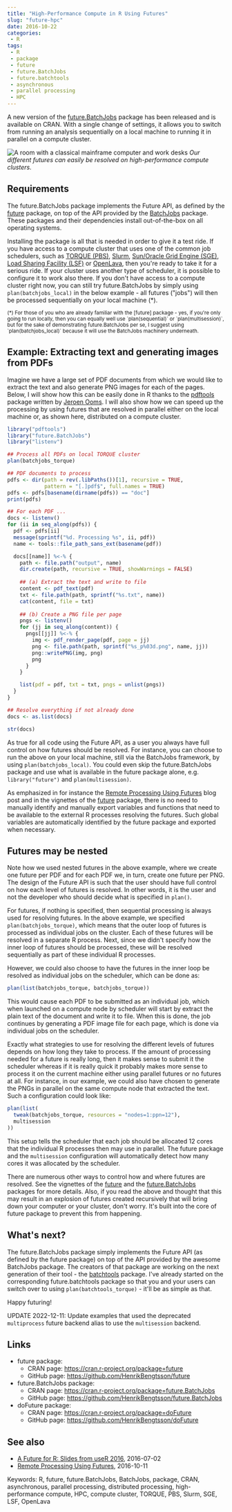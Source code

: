```yaml
---
title: "High-Performance Compute in R Using Futures"
slug: "future-hpc"
date: 2016-10-22
categories:
 - R
tags:
 - R
 - package
 - future
 - future.BatchJobs
 - future.batchtools
 - asynchronous
 - parallel processing
 - HPC
---
```


A new version of the [future.BatchJobs] package has been released and is available on CRAN.  With a single change of settings, it allows you to switch from running an analysis sequentially on a local machine to running it in parallel on a compute cluster.

![A room with a classical mainframe computer and work desks](/post/future_mainframe_red.jpg)
_Our different futures can easily be resolved on high-performance compute clusters._


## Requirements

The future.BatchJobs package implements the Future API, as defined by the [future] package, on top of the API provided by the [BatchJobs] package.  These packages and their dependencies install out-of-the-box on all operating systems.  

Installing the package is all that is needed in order to give it a test ride.  If you have access to a compute cluster that uses one of the common job schedulers, such as [TORQUE (PBS)], [Slurm], [Sun/Oracle Grid Engine (SGE)], [Load Sharing Facility (LSF)] or [OpenLava], then you're ready to take it for a serious ride.  If your cluster uses another type of scheduler, it is possible to configure it to work also there.  If you don't have access to a compute cluster right now, you can still try future.BatchJobs by simply using `plan(batchjobs_local)` in the below example - all futures ("jobs") will then be processed sequentially on your local machine (*).


<small>
(*) For those of you who are already familiar with the [future] package - yes, if you're only going to run locally, then you can equally well use `plan(sequential)` or `plan(multisession)`, but for the sake of demonstrating future.BatchJobs per se, I suggest using `plan(batchjobs_local)` because it will use the BatchJobs machinery underneath.
</small>


## Example: Extracting text and generating images from PDFs

Imagine we have a large set of PDF documents from which we would like to extract the text and also generate PNG images for each of the pages.  Below, I will show how this can be easily done in R thanks to the [pdftools] package written by [Jeroen Ooms](https://github.com/jeroenooms).  I will also show how we can speed up the processing by using futures that are resolved in parallel either on the local machine or, as shown here, distributed on a compute cluster.

```r
library("pdftools")
library("future.BatchJobs")
library("listenv")

## Process all PDFs on local TORQUE cluster
plan(batchjobs_torque)

## PDF documents to process
pdfs <- dir(path = rev(.libPaths())[1], recursive = TRUE,
            pattern = "[.]pdf$", full.names = TRUE)
pdfs <- pdfs[basename(dirname(pdfs)) == "doc"]
print(pdfs)

## For each PDF ...
docs <- listenv()
for (ii in seq_along(pdfs)) {
  pdf <- pdfs[ii]
  message(sprintf("%d. Processing %s", ii, pdf))
  name <- tools::file_path_sans_ext(basename(pdf))

  docs[[name]] %<-% {
    path <- file.path("output", name)
    dir.create(path, recursive = TRUE, showWarnings = FALSE)
    
    ## (a) Extract the text and write to file
    content <- pdf_text(pdf)
    txt <- file.path(path, sprintf("%s.txt", name))
    cat(content, file = txt)
  
    ## (b) Create a PNG file per page
    pngs <- listenv()
    for (jj in seq_along(content)) {
      pngs[[jj]] %<-% {
        img <- pdf_render_page(pdf, page = jj)
        png <- file.path(path, sprintf("%s_p%03d.png", name, jj))
        png::writePNG(img, png)
        png
      }
    }

    list(pdf = pdf, txt = txt, pngs = unlist(pngs))
  }
}

## Resolve everything if not already done
docs <- as.list(docs)

str(docs)
```
As true for all code using the Future API, as a user you always have full control on how futures should be resolved.  For instance, you can choose to run the above on your local machine, still via the BatchJobs framework, by using `plan(batchjobs_local)`.  You could even skip the future.BatchJobs package and use what is available in the future package alone, e.g. `library("future")` and `plan(multisession)`.

As emphasized in for instance the [Remote Processing Using Futures] blog post and in the vignettes of the [future] package, there is no need to manually identify and manually export variables and functions that need to be available to the external R processes resolving the futures.  Such global variables are automatically identified by the future package and exported when necessary.


## Futures may be nested
Note how we used nested futures in the above example, where we create one future per PDF and for each PDF we, in turn, create one future per PNG.  The design of the Future API is such that the user should have full control on how each level of futures is resolved.  In other words, it is the user and not the developer who should decide what is specified in `plan()`.

For futures, if nothing is specified, then sequential processing is always used for resolving futures.  In the above example, we specified `plan(batchjobs_torque)`, which means that the outer loop of futures is processed as individual jobs on the cluster.  Each of these futures will be resolved in a separate R process.  Next, since we didn't specify how the inner loop of futures should be processed, these will be resolved sequentially as part of these individual R processes.

However, we could also choose to have the futures in the inner loop be resolved as individual jobs on the scheduler, which can be done as:
```r
plan(list(batchjobs_torque, batchjobs_torque))
```
This would cause each PDF to be submitted as an individual job, which when launched on a compute node by scheduler will start by extract the plain text of the document and write it to file.  When this is done, the job continues by generating a PDF image file for each page, which is done via individual jobs on the scheduler.

Exactly what strategies to use for resolving the different levels of futures depends on how long they take to process.  If the amount of processing needed for a future is really long, then it makes sense to submit it the scheduler whereas if it is really quick it probably makes more sense to process it on the current machine either using parallel futures or no futures at all.  For instance, in our example, we could also have chosen to generate the PNGs in parallel on the same compute node that extracted the text.  Such a configuration could look like:
```r
plan(list(
  tweak(batchjobs_torque, resources = "nodes=1:ppn=12"),
  multisession
))
```
This setup tells the scheduler that each job should be allocated 12 cores that the individual R processes then may use in parallel.  The future package and the `multisession` configuration will automatically detect how many cores it was allocated by the scheduler.

There are numerous other ways to control how and where futures are resolved.  See the vignettes of the [future] and the [future.BatchJobs] packages for more details.   Also, if you read the above and thought that this may result in an explosion of futures created recursively that will bring down your computer or your cluster, don't worry.  It's built into the core of future package to prevent this from happening.


## What's next?
The future.BatchJobs package simply implements the Future API (as defined by the future package) on top of the API provided by the awesome BatchJobs package.  The creators of that package are working on the next generation of their tool - the [batchtools] package.  I've already started on the corresponding future.batchtools package so that you and your users can switch over to using `plan(batchtools_torque)` - it'll be as simple as that.


Happy futuring!


UPDATE 2022-12-11: Update examples that used the deprecated `multiprocess` future backend alias to use the `multisession` backend.


## Links
* future package:
  - CRAN page: https://cran.r-project.org/package=future
  - GitHub page: https://github.com/HenrikBengtsson/future
* future.BatchJobs package:
  - CRAN page: https://cran.r-project.org/package=future.BatchJobs
  - GitHub page: https://github.com/HenrikBengtsson/future.BatchJobs
* doFuture package:
  - CRAN page: https://cran.r-project.org/package=doFuture
  - GitHub page: https://github.com/HenrikBengtsson/doFuture

## See also
* [A Future for R: Slides from useR 2016], 2016-07-02
* [Remote Processing Using Futures], 2016-10-11

Keywords: R, future, future.BatchJobs, BatchJobs, package, CRAN, asynchronous, parallel processing, distributed processing, high-performance compute, HPC, compute cluster, TORQUE, PBS, Slurm, SGE, LSF, OpenLava

[BatchJobs]: https://cran.r-project.org/package=BatchJobs
[batchtools]: https://github.com/mllg/batchtools
[future]: https://cran.r-project.org/package=future
[future.BatchJobs]: https://cran.r-project.org/package=future.BatchJobs
[TORQUE (PBS)]: https://en.wikipedia.org/wiki/TORQUE
[Slurm]: https://en.wikipedia.org/wiki/Slurm_Workload_Manager
[Sun/Oracle Grid Engine (SGE)]: https://en.wikipedia.org/wiki/Oracle_Grid_Engine
[Load Sharing Facility (LSF)]: https://en.wikipedia.org/wiki/Platform_LSF
[OpenLava]: https://en.wikipedia.org/wiki/OpenLava
[pdftools]: https://cran.r-project.org/package=pdftools
[png]: https://cran.r-project.org/package=png
[A Future for R: Slides from useR 2016]: /2016/07/a-future-for-r-slides-from-user-2016.html
[Remote Processing Using Futures]: /2016/10/remote-processing-using-futures.html
